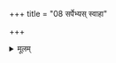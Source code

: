 +++
title = "08 सर्पेभ्यस् स्वाहा"

+++


<details><summary>मूलम्</summary>

स॒र्पेभ्य॒स्स्वाहा᳚ऽऽश्रे॒षाभ्य॒स्स्वाहा᳚ ।

द॒न्द॒शूके᳚भ्य॒स्स्वाहा᳚ ॥33॥
</details>